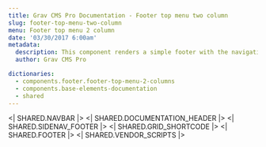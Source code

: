 ```yaml
---
title: Grav CMS Pro Documentation - Footer top menu two column
slug: footer-top-menu-two-column
menu: Footer top menu 2 column
date: '03/30/2017 6:00am'
metadata:
  description: This component renders a simple footer with the navigation menu rendered on its top and followed by a two columns for your contents
  author: Grav CMS Pro

dictionaries:
  - components.footer.footer-top-menu-2-columns
  - components.base-elements-documentation
  - shared
---
```


<| SHARED.NAVBAR |>
<| SHARED.DOCUMENTATION_HEADER |>
<| SHARED.SIDENAV_FOOTER |>
<| SHARED.GRID_SHORTCODE |>
<| SHARED.FOOTER |>
<| SHARED.VENDOR_SCRIPTS |>
